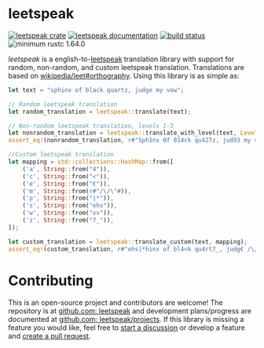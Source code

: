 # leetspeak

[![leetspeak crate](https://img.shields.io/crates/v/leetspeak.svg)](https://crates.io/crates/leetspeak)
[![leetspeak documentation](https://docs.rs/leetspeak/badge.svg)](https://docs.rs/leetspeak)
[![build status](https://github.com/EthanC2/leetspeak/workflows/Rust/badge.svg)](https://github.com/EthanC2/leetspeak/actions)
![minimum rustc 1.64.0](https://img.shields.io/badge/rustc-1.64.0+-red.svg)

*leetspeak* is a english-to-[leetspeak](https://www.howtogeek.com/443390/what-is-leet-speak-and-how-do-you-use-it/) translation library with support for random, non-random, 
and custom leetspeak translation. Translations are based on [wikipedia/leet#orthography](https://en.wikipedia.org/wiki/Leet#Orthography).
Using this library is as simple as:

```rust
let text = "sphinx of black quartz, judge my vow";

// Random leetspeak translation
let random_translation = leetspeak::translate(text);

// Non-random leetspeak translation, levels 1-3
let nonrandom_translation = leetspeak::translate_with_level(text, Level::One);
assert_eq!(nonrandom_translation, r#"5ph1nx 0f 814ck qu427z, jud93 my v0w"#);

//Custom leetspeak translation
let mapping = std::collections::HashMap::from([
    ('a', String::from("4")),
    ('c', String::from("<")),
    ('e', String::from("€")),
    ('m', String::from(r#"/\/\"#)),
    ('p', String::from("|*")),
    ('s', String::from("ehs")),
    ('w', String::from("vv")),
    ('z', String::from("7_")),
]);

let custom_translation = leetspeak::translate_custom(text, mapping);
assert_eq!(custom_translation, r#"ehs|*hinx of bl4<k qu4rt7_, judg€ /\/\y vovv"#);
```

# Contributing
This is an open-source project and contributors are welcome!
The repository is at [github.com: leetspeak](https://github.com/EthanC2/leetspeak) 
and development plans/progress are documented at [github.com: leetspeak/projects](https://github.com/users/EthanC2/projects/5/views/1). If this library is missing a feature you would like, feel free to [start a discussion](https://github.com/EthanC2/leetspeak/discussions) or develop a feature and [create a pull request](https://github.com/EthanC2/leetspeak/pulls).
